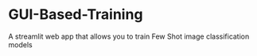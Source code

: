 # GUI-Based-Training
A streamlit web app that allows you to train Few Shot image classification models
